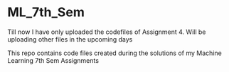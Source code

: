 # ML_7th_Sem

Till now I have only uploaded the codefiles of Assignment 4. Will be uploading other files in the upcoming days



This repo contains code files created during the solutions of my Machine Learning 7th Sem Assignments

